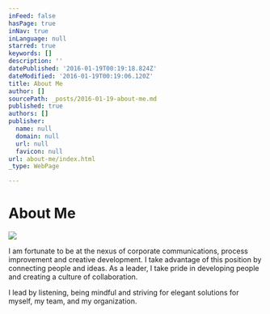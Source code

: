 ```yaml
---
inFeed: false
hasPage: true
inNav: true
inLanguage: null
starred: true
keywords: []
description: ''
datePublished: '2016-01-19T00:19:18.824Z'
dateModified: '2016-01-19T00:19:06.120Z'
title: About Me
author: []
sourcePath: _posts/2016-01-19-about-me.md
published: true
authors: []
publisher:
  name: null
  domain: null
  url: null
  favicon: null
url: about-me/index.html
_type: WebPage

---
```

# About Me
![](https://the-grid-user-content.s3-us-west-2.amazonaws.com/6d704b60-a64a-450e-a665-f382cb890a67.jpg)

I am fortunate to be at the nexus of corporate communications, process improvement and creative development. I take advantage of this position by connecting people and ideas. As a leader, I take pride in developing people and creating a culture of collaboration.

I lead by listening, being mindful and striving for elegant solutions for myself, my team, and my organization.